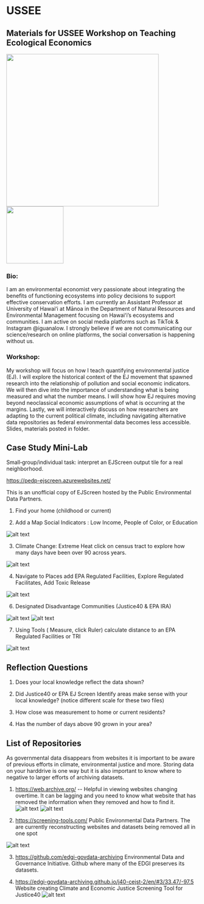 # USSEE
## Materials for USSEE Workshop on Teaching Ecological Economics


<img src="img/left.jpg" alt="" width="400"/><img src="img/Ashley_HS-2_excut.jpg" alt="" width="150"/>

### Bio: 

I am an environmental economist very passionate about integrating the benefits of functioning ecosystems into policy decisions to support effective conservation efforts. I am currently an Assistant Professor at University of Hawaiʻi at Mānoa in the Department of Natural Resources and Environmental Management focusing on Hawaiʻi’s ecosystems and communities. I am active on social media platforms such as TikTok & Instagram @iguanalow. I strongly believe if we are not communicating our science/research on online platforms, the social conversation is happening without us. 


### Workshop:

My workshop will focus on how I teach quantifying environmental justice (EJ). I will explore the historical context of the EJ movement that spawned research into the relationship of pollution and social economic indicators. We will then dive into the importance of understanding what is being measured and what the number means. I will show how EJ requires moving beyond neoclassical economic assumptions of what is occurring at the margins. Lastly, we will interactively discuss on how researchers are adapting to the current political climate, including navigating alternative data repositories as federal environmental data becomes less accessible. Slides, materials posted in folder.


## Case Study Mini‑Lab
Small‑group/individual task: interpret an EJScreen output tile for a real neighborhood.

<https://pedp-ejscreen.azurewebsites.net/>

This is an unofficial copy of EJScreen hosted by the Public Environmental Data Partners. 


1. Find your home (childhood or current)



2.  Add a Map Social Indicators : Low Income, People of Color, or Education

![alt text](img/lowincome.png)


3. Climate Change: Extreme Heat click on census tract to explore how many days have been over 90 across years.

![alt text](img/extheat.png)

4. Navigate to Places add EPA Regulated Facilities, Explore Regulated Facilitates, Add Toxic Release

![alt text](img/TRI_HazardousWaste.png)

6. Designated Disadvantage Communities (Justice40 & EPA IRA)

![alt text](img/CJEST.png)
![alt text](img/epaEJscreen.png)

   
7. Using Tools ( Measure, click Ruler) calculate distance to an EPA Regulated Facilities or TRI 

![alt text](img/Measurement.png)




## Reflection Questions

1. Does your local knowledge reflect the data shown?

2. Did Justice40 or EPA EJ Screen Identify areas make sense with your local knowledge? (notice different scale for these two files)

3. How close was measurement to home or current residents?

4. Has the number of days above 90 grown in your area?


## List of Repositories

As governmental data disappears from websites it is important to be aware of previous efforts in climate, environmental justice and more. Storing data on your harddrive is one way but it is also important to know where to negative to larger efforts of archiving datasets.

1. <https://web.archive.org/> -- Helpful in viewing websites changing overtime. It can be lagging and you need to know what website that has removed the information when they removed and how to find it.
![alt text](img/epa.png) ![alt text](img/epa1.png)

2. <https://screening-tools.com/> Public Environmental Data Partners. The are currently reconstructing websites and datasets being removed all in one spot

![alt text](img/publicenvirdata.png)

3. <https://github.com/edgi-govdata-archiving> Environmental Data and Governance Initiative. Github where many of the EDGI preserves its datasets.

4. <https://edgi-govdata-archiving.github.io/j40-cejst-2/en/#3/33.47/-97.5>  Website creating Climate and Economic Justice Screening Tool for Justice40
![alt text](img/CJSET.png)